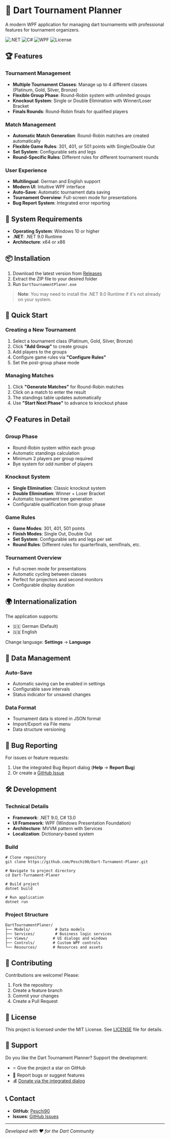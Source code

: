 # 🎯 Dart Tournament Planner

A modern WPF application for managing dart tournaments with professional features for tournament organizers.

![.NET](https://img.shields.io/badge/.NET-9.0-blue)
![C#](https://img.shields.io/badge/C%23-13.0-blue)
![WPF](https://img.shields.io/badge/WPF-Windows-lightgrey)
![License](https://img.shields.io/badge/License-MIT-green)

## 🏆 Features

### Tournament Management
- **Multiple Tournament Classes**: Manage up to 4 different classes (Platinum, Gold, Silver, Bronze)
- **Flexible Group Phase**: Round-Robin system with unlimited groups
- **Knockout System**: Single or Double Elimination with Winner/Loser Bracket
- **Finals Rounds**: Round-Robin finals for qualified players

### Match Management
- **Automatic Match Generation**: Round-Robin matches are created automatically
- **Flexible Game Rules**: 301, 401, or 501 points with Single/Double Out
- **Set System**: Configurable sets and legs
- **Round-Specific Rules**: Different rules for different tournament rounds

### User Experience
- **Multilingual**: German and English support
- **Modern UI**: Intuitive WPF interface
- **Auto-Save**: Automatic tournament data saving
- **Tournament Overview**: Full-screen mode for presentations
- **Bug Report System**: Integrated error reporting

## 🔧 System Requirements

- **Operating System**: Windows 10 or higher
- **.NET**: .NET 9.0 Runtime
- **Architecture**: x64 or x86

## 📦 Installation

1. Download the latest version from [Releases](https://github.com/Peschi90/Dart-Turnament-Planer/releases)
2. Extract the ZIP file to your desired folder
3. Run `DartTournamentPlaner.exe`

> **Note**: You may need to install the .NET 9.0 Runtime if it's not already on your system.

## 🚀 Quick Start

### Creating a New Tournament
1. Select a tournament class (Platinum, Gold, Silver, Bronze)
2. Click **"Add Group"** to create groups
3. Add players to the groups
4. Configure game rules via **"Configure Rules"**
5. Set the post-group phase mode

### Managing Matches
1. Click **"Generate Matches"** for Round-Robin matches
2. Click on a match to enter the result
3. The standings table updates automatically
4. Use **"Start Next Phase"** to advance to knockout phase

## 📋 Features in Detail

### Group Phase
- Round-Robin system within each group
- Automatic standings calculation
- Minimum 2 players per group required
- Bye system for odd number of players

### Knockout System
- **Single Elimination**: Classic knockout system
- **Double Elimination**: Winner + Loser Bracket
- Automatic tournament tree generation
- Configurable qualification from group phase

### Game Rules
- **Game Modes**: 301, 401, 501 points
- **Finish Modes**: Single Out, Double Out
- **Set System**: Configurable sets and legs per set
- **Round Rules**: Different rules for quarterfinals, semifinals, etc.

### Tournament Overview
- Full-screen mode for presentations
- Automatic cycling between classes
- Perfect for projectors and second monitors
- Configurable display duration

## 🌍 Internationalization

The application supports:
- 🇩🇪 German (Default)
- 🇬🇧 English

Change language: **Settings** → **Language**

## 💾 Data Management

### Auto-Save
- Automatic saving can be enabled in settings
- Configurable save intervals
- Status indicator for unsaved changes

### Data Format
- Tournament data is stored in JSON format
- Import/Export via File menu
- Data structure versioning

## 🐛 Bug Reporting

For issues or feature requests:
1. Use the integrated Bug Report dialog (**Help** → **Report Bug**)
2. Or create a [GitHub Issue](https://github.com/Peschi90/Dart-Turnament-Planer/issues)

## 🛠️ Development

### Technical Details
- **Framework**: .NET 9.0, C# 13.0
- **UI Framework**: WPF (Windows Presentation Foundation)
- **Architecture**: MVVM pattern with Services
- **Localization**: Dictionary-based system

### Build
```
# Clone repository
git clone https://github.com/Peschi90/Dart-Turnament-Planer.git

# Navigate to project directory
cd Dart-Turnament-Planer

# Build project
dotnet build

# Run application
dotnet run
```

### Project Structure
```
DartTournamentPlaner/
├── Models/           # Data models
├── Services/         # Business logic services
├── Views/           # UI dialogs and windows
├── Controls/        # Custom WPF controls
└── Resources/       # Resources and assets
```

## 🤝 Contributing

Contributions are welcome! Please:
1. Fork the repository
2. Create a feature branch
3. Commit your changes
4. Create a Pull Request

## 📄 License

This project is licensed under the MIT License. See [LICENSE](LICENSE) file for details.

## 💝 Support

Do you like the Dart Tournament Planner? Support the development:
- ⭐ Give the project a star on GitHub
- 🐛 Report bugs or suggest features
- 💰 [Donate via the integrated dialog](https://github.com/sponsors/Peschi90)

## 📞 Contact

- **GitHub**: [Peschi90](https://github.com/Peschi90)
- **Issues**: [GitHub Issues](https://github.com/Peschi90/Dart-Turnament-Planer/issues)


---

*Developed with ❤️ for the Dart Community*
